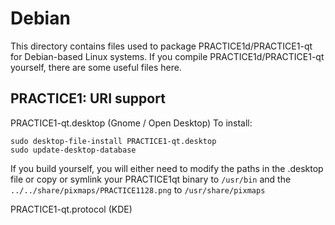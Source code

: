 
Debian
====================
This directory contains files used to package PRACTICE1d/PRACTICE1-qt
for Debian-based Linux systems. If you compile PRACTICE1d/PRACTICE1-qt yourself, there are some useful files here.

## PRACTICE1: URI support ##


PRACTICE1-qt.desktop  (Gnome / Open Desktop)
To install:

	sudo desktop-file-install PRACTICE1-qt.desktop
	sudo update-desktop-database

If you build yourself, you will either need to modify the paths in
the .desktop file or copy or symlink your PRACTICE1qt binary to `/usr/bin`
and the `../../share/pixmaps/PRACTICE1128.png` to `/usr/share/pixmaps`

PRACTICE1-qt.protocol (KDE)

